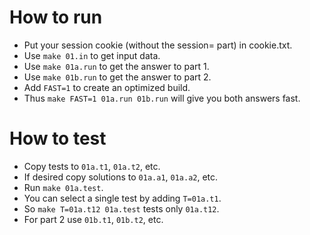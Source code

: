 # How to run

- Put your session cookie (without the session= part) in cookie.txt.
- Use `make 01.in` to get input data.
- Use `make 01a.run` to get the answer to part 1.
- Use `make 01b.run` to get the answer to part 2.
- Add `FAST=1` to create an optimized build.
- Thus `make FAST=1 01a.run 01b.run` will give you both answers fast.

# How to test

- Copy tests to `01a.t1`, `01a.t2`, etc.
- If desired copy solutions to `01a.a1`, `01a.a2`, etc.
- Run `make 01a.test`.
- You can select a single test by adding `T=01a.t1`.
- So `make T=01a.t12 01a.test` tests only `01a.t12`.
- For part 2 use `01b.t1`, `01b.t2`, etc.
